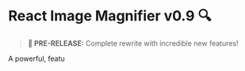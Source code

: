# React Image Magnifier v0.9 🔍

> **🚀 PRE-RELEASE:** Complete rewrite with incredible new features!

A powerful, featu